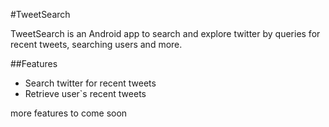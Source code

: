 #TweetSearch 


TweetSearch is an Android app to search and explore twitter by queries for recent tweets, searching users and more.

##Features

* Search twitter for recent tweets 
* Retrieve user`s recent tweets

more features to come soon


